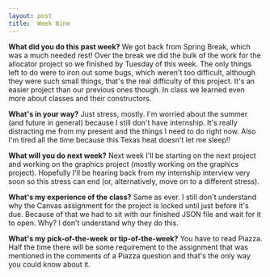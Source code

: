 ```yaml
---
layout: post
title:  Week Nine
---
```


**What did you do this past week?**
We got back from Spring Break, which was a much needed rest! Over the break we did the bulk of the work for the allocator project so we finished by Tuesday of this week. The only things left to do were to iron out some bugs, which weren't too difficult, although they were such small things, that's the real difficulty of this project. It's an easier project than our previous ones though. In class we learned even more about classes and their constructors.

**What's in your way?**
Just stress, mostly. I'm worried about the summer (and future in general) because I still don't have internship. It's really distracting me from my present and the things I need to do right now. Also I'm tired all the time because this Texas heat doesn't let me sleep!!

**What will you do next week?**
Next week I'll be starting on the next project and working on the graphics project (mostly working on the graphics project). Hopefully I'll be hearing back from my internship interview very soon so this stress can end (or, alternatively, move on to a different stress).

**What's my experience of the class?**
Same as ever. I still don't understand why the Canvas assignment for the project is locked until just before it's due. Because of that we had to sit with our finished JSON file and wait for it to open. Why? I don't understand why they do this.

**What's my pick-of-the-week or tip-of-the-week?**
You have to read Piazza. Half the time there will be some requirement to the assignment that was mentioned in the comments of a Piazza question and that's the only way you could know about it.
